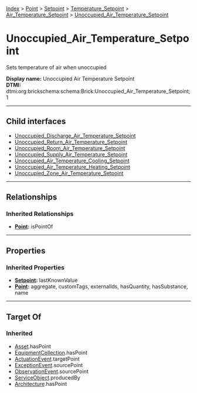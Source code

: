 [Index](../../../../../index.md) > [Point](../../../../Point.md) > [Setpoint](../../../Setpoint.md) > [Temperature_Setpoint](../../Temperature_Setpoint.md) > [Air_Temperature_Setpoint](../Air_Temperature_Setpoint.md) > [Unoccupied_Air_Temperature_Setpoint](#)
# Unoccupied_Air_Temperature_Setpoint

Sets temperature of air when unoccupied


**Display name:** Unoccupied Air Temperature Setpoint<br />
**DTMI:** dtmi:org:brickschema:schema:Brick:Unoccupied_Air_Temperature_Setpoint;1

---

## Child interfaces
* [Unoccupied_Discharge_Air_Temperature_Setpoint](Unoccupied_Discharge_Air_Temperature_Setpoint.md)
* [Unoccupied_Return_Air_Temperature_Setpoint](Unoccupied_Return_Air_Temperature_Setpoint.md)
* [Unoccupied_Room_Air_Temperature_Setpoint](Unoccupied_Room_Air_Temperature_Setpoint.md)
* [Unoccupied_Supply_Air_Temperature_Setpoint](Unoccupied_Supply_Air_Temperature_Setpoint.md)
* [Unoccupied_Air_Temperature_Cooling_Setpoint](Unoccupied_Air_Temperature_Cooling_Setpoint.md)
* [Unoccupied_Air_Temperature_Heating_Setpoint](Unoccupied_Air_Temperature_Heating_Setpoint.md)
* [Unoccupied_Zone_Air_Temperature_Setpoint](../Zone_Air_Temperature_Setpoint/Unoccupied_Zone_Air_Temperature_Setpoint.md)

---

## Relationships

### Inherited Relationships
* **[Point](../../../../Point.md):** isPointOf

---

## Properties

### Inherited Properties
* **[Setpoint](../../../Setpoint.md):** lastKnownValue
* **[Point](../../../../Point.md):** aggregate, customTags, externalIds, hasQuantity, hasSubstance, name

---

## Target Of
### Inherited
* [Asset](../../../../../Asset/Asset.md).hasPoint
* [EquipmentCollection](../../../../../Collection/EquipmentCollection.md).hasPoint
* [ActuationEvent](../../../../../Event/PointEvent/ActuationEvent.md).targetPoint
* [ExceptionEvent](../../../../../Event/PointEvent/ExceptionEvent.md).sourcePoint
* [ObservationEvent](../../../../../Event/PointEvent/ObservationEvent.md).sourcePoint
* [ServiceObject](../../../../../Information/ServiceObject/ServiceObject.md).producedBy
* [Architecture](../../../../../Space/Architecture/Architecture.md).hasPoint
